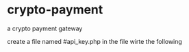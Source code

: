 # crypto-payment
a crypto payment gateway

create a file named #api_key.php
in the file wirte the following


<?php
$api_key = "";
?>
